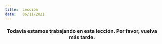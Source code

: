 ```yaml
---
title:  Lección
date:   06/11/2021
---
```


### <center>Todavía estamos trabajando en esta lección. Por favor, vuelva más tarde.</center>